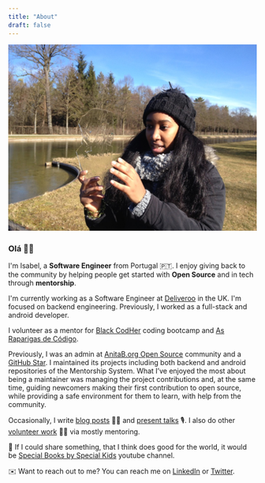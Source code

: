 ```yaml
---
title: "About"
draft: false
---
```


![Isabel in Germany all covered from cold](/images/me-out-in-the-cold.jpg)

### Olá 👋🏾

I'm Isabel, a **Software Engineer** from Portugal 🇵🇹. I enjoy giving back to the community by helping people get started with **Open Source** and in tech through **mentorship**.

I'm currently working as a Software Engineer at [Deliveroo](https://deliveroo.co.uk/) in the UK. I'm focused on backend engineering. Previously, I worked as a full-stack and android developer.

I volunteer as a mentor for [Black CodHer](https://blackcodher.com/) coding bootcamp and [As Raparigas de Código](https://raparigasdocodigo.pt/).

Previously, I was an admin at [AnitaB.org Open Source](https://github.com/anitab-org) community and a [GitHub Star](https://stars.github.com/). I maintained its projects including both backend and android repositories of the Mentorship System. What I’ve enjoyed the most about being a maintainer was managing the project contributions and, at the same time, guiding newcomers making their first contribution to open source, while providing a safe environment for them to learn, with help from the community.

Occasionally, I write [blog posts](/posts/) ✍🏾  and [present talks](/talks/) 🎙️. I also do other [volunteer work](/posts/my-volunteering) 👐🏾 via mostly mentoring.

🎲 If I could share something, that I think does good for the world, it would be [Special Books by Special Kids](https://www.youtube.com/c/SpecialBooksbySpecialKids/about) youtube channel.

✉️ Want to reach out to me? You can reach me on [LinkedIn](https://www.linkedin.com/in/isabelcmdcosta) or [Twitter](https://twitter.com/isabelcmdcosta).

